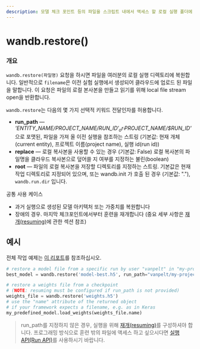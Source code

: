 ```yaml
---
description: 모델 체크 포인트 등의 파일을 스크립트 내에서 액세스 할 로컬 실행 폴더에 복원합니다.
---
```


# wandb.restore\(\)

### **개요**

 `wandb.restore(파일명)` 요청을 하시면 파일을 여러분의 로컬 실행 디렉토리에 복원합니다. 일반적으로 `filename`은 이전 실험 실행에서 생성되어 클라우드에 업로드 된 파일을 말합니다. 이 요청은 파일의 로컬 본사본을 만들고 읽기를 위해 local file stream open을 반환합니다.

 `wandb.restore`는 다음의 몇 가지 선택적 키워드 전달인자를 허용합니다.

* **run\_path** — _'$ENTITY\_NAME/$PROJECT\_NAME/$RUN\_ID'_or _'$PROJECT\_NAME/$RUN\_ID'_ 으로 포맷된, 파일을 가져 올 이전 실행을 참조하는 스트링 \(기본값: 현재 개체\(current entity\), 프로젝트 이름\(project name\), 실행 id\(run id\)\)
* **replace** — 로컬 복사본을 사용할 수 있는 경우 \(기본값: False\) 로컬 복사본의 파일명을 클라우드 복사본으로 덮어쓸 지 여부를 지정하는 불린\(boolean\)
* **root** — 파일의 로컬 복사본을 저장할 디렉토리를 지정하는 스트링. 기본값은 현재 작업 디렉토리로 지정되어 있으며, 또는 wandb.init 가 호출 된 경우 \(기본값: "."\), `wandb.run.dir` 입니다.

 공통 사용 케이스

* 과거 실행으로 생성된 모델 아키텍처 또는 가중치를 복원합니다
* 장애의 경우. 마지막 체크포인트에서부터 훈련을 재개합니다 \(중요 세부 사항은 [재개\(resuming\)](https://docs.wandb.com/library/advanced/resuming)에 관한 섹션 참조\)

##  **예시**

 전체 작업 예제는 [이 리포트](https://app.wandb.ai/lavanyashukla/save_and_restore/reports/Saving-and-Restoring-Models-with-W%26B--Vmlldzo3MDQ3Mw)를 참조하십시오.

```python
# restore a model file from a specific run by user "vanpelt" in "my-project"
best_model = wandb.restore('model-best.h5', run_path="vanpelt/my-project/a1b2c3d")

# restore a weights file from a checkpoint
# (NOTE: resuming must be configured if run_path is not provided)
weights_file = wandb.restore('weights.h5')
# use the "name" attribute of the returned object
# if your framework expects a filename, e.g. as in Keras
my_predefined_model.load_weights(weights_file.name)
```

> run\_path를 지정하지 않은 경우, 실행을 위해 [재개\(resuming\)](https://docs.wandb.com/library/advanced/resuming)를 구성하셔야 합니다. 프로그래밍 방식으로 훈련 밖의 파일에 액세스 하고 싶으시다면 [실행 API\(Run API\)](https://docs.wandb.com/library/restore)를 사용하시기 바랍니다.

